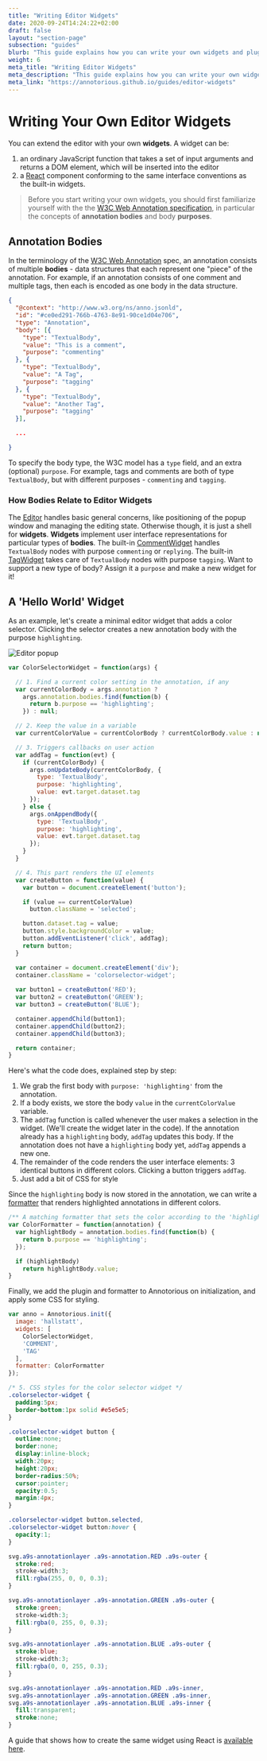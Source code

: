 ```yaml
---
title: "Writing Editor Widgets"
date: 2020-09-24T14:24:22+02:00
draft: false
layout: "section-page"
subsection: "guides"
blurb: "This guide explains how you can write your own widgets and plug them into the annotation editor."
weight: 6
meta_title: "Writing Editor Widgets"
meta_description: "This guide explains how you can write your own widgets and plug them into the annotation editor."
meta_link: "https://annotorious.github.io/guides/editor-widgets"
---
```


# Writing Your Own Editor Widgets

You can extend the editor with your own __widgets__. A widget can be:

1. an ordinary JavaScript function that takes a set of input arguments and returns 
   a DOM element, which will be inserted into the editor
2. a [React](https://reactjs.org/docs/introducing-jsx.html) component conforming to the 
   same interface conventions as the built-in widgets.

> Before you start writing your own widgets, you should first familiarize yourself with the
> the [W3C Web Annotation specification](/annotorious/getting-started/web-annotation), in 
> particular the concepts of __annotation bodies__ and body __purposes__.

## Annotation Bodies

In the terminology of the  [W3C Web Annotation](https://www.w3.org/TR/annotation-model/) spec, an 
annotation consists of multiple __bodies__ - data structures that each represent one "piece" of the
annotation. For example, if an annotation consists of one comment and multiple tags, then each is 
encoded as one body in the data structure.

```json
{ 
  "@context": "http://www.w3.org/ns/anno.jsonld",
  "id": "#ce0ed291-766b-4763-8e91-90ce1d04e706",
  "type": "Annotation",
  "body": [{
    "type": "TextualBody",
    "value": "This is a comment",
    "purpose": "commenting"
  }, {
    "type": "TextualBody",
    "value": "A Tag",
    "purpose": "tagging"
  }, {
    "type": "TextualBody",
    "value": "Another Tag",
    "purpose": "tagging"
  }],

  ...

}
```

To specify the body type, the W3C model has a `type` field, and an extra (optional) 
`purpose`. For example, tags and comments are both of type `TextualBody`, but with different 
purposes - `commenting` and `tagging`.

### How Bodies Relate to Editor Widgets

The [Editor](https://github.com/recogito/recogito-client-core/blob/master/src/editor/Editor.jsx)
handles basic general concerns, like positioning of the popup window and managing the editing state. 
Otherwise though, it is just a shell for __widgets__. __Widgets__ implement user interface representations for
particular types of __bodies__. The built-in
[CommentWidget](https://github.com/recogito/recogito-client-core/blob/master/src/editor/widgets/comment/CommentWidget.jsx)
handles `TextualBody` nodes with purpose `commenting` or `replying`. The built-in
[TagWidget](https://github.com/recogito/recogito-client-core/blob/master/src/editor/widgets/tag/TagWidget.jsx)
takes care of `TextualBody` nodes with purpose `tagging`. Want to support a new type of body? Assign it a 
`purpose` and make a new widget for it!

## A 'Hello World' Widget

As an example, let's create a minimal editor widget that adds a color selector. Clicking the
selector creates a new annotation body with the purpose `highlighting`.

![Editor popup](/images/guides/colorselector-widget.png)
 
```js
var ColorSelectorWidget = function(args) {

  // 1. Find a current color setting in the annotation, if any
  var currentColorBody = args.annotation ? 
    args.annotation.bodies.find(function(b) {
      return b.purpose == 'highlighting';
    }) : null;

  // 2. Keep the value in a variable
  var currentColorValue = currentColorBody ? currentColorBody.value : null;

  // 3. Triggers callbacks on user action
  var addTag = function(evt) {
    if (currentColorBody) {
      args.onUpdateBody(currentColorBody, {
        type: 'TextualBody',
        purpose: 'highlighting',
        value: evt.target.dataset.tag
      });
    } else { 
      args.onAppendBody({
        type: 'TextualBody',
        purpose: 'highlighting',
        value: evt.target.dataset.tag
      });
    }
  }

  // 4. This part renders the UI elements
  var createButton = function(value) {
    var button = document.createElement('button');

    if (value == currentColorValue)
      button.className = 'selected';

    button.dataset.tag = value;
    button.style.backgroundColor = value;
    button.addEventListener('click', addTag); 
    return button;
  }

  var container = document.createElement('div');
  container.className = 'colorselector-widget';
  
  var button1 = createButton('RED');
  var button2 = createButton('GREEN');
  var button3 = createButton('BLUE');

  container.appendChild(button1);
  container.appendChild(button2);
  container.appendChild(button3);

  return container;
}
```

Here's what the code does, explained step by step:

1. We grab the first body with `purpose: 'highlighting'` from the annotation.
2. If a body exists, we store the body `value` in the `currentColorValue` variable.
3. The `addTag` function is called whenever the user makes a selection in the widget. 
   (We'll create the widget later in the code). If the annotation already has a
   `highlighting` body, `addTag` updates this body. If the annotation does not have
   a `highlighting` body yet, `addTag` appends a new one.
4. The remainder of the code renders the user interface elements: 3 identical buttons
   in different colors. Clicking a button triggers `addTag`.
5. Just add a bit of CSS for style

Since the `highlighting` body is now stored in the annotation, we can write a 
[formatter](/annotorious/api-docs/annotorious/#formatters) that renders highlighted 
annotations in different colors. 

```js
/** A matching formatter that sets the color according to the 'highlighting' body value **/
var ColorFormatter = function(annotation) {
  var highlightBody = annotation.bodies.find(function(b) {
    return b.purpose == 'highlighting';
  });

  if (highlightBody)
    return highlightBody.value;
}
```

Finally, we add the plugin and formatter to Annotorious on initialization, and apply some
CSS for styling.

```js
var anno = Annotorious.init({
  image: 'hallstatt',
  widgets: [ 
    ColorSelectorWidget,
    'COMMENT',
    'TAG'
  ],
  formatter: ColorFormatter
});
``` 

```css
/* 5. CSS styles for the color selector widget */
.colorselector-widget {
  padding:5px;
  border-bottom:1px solid #e5e5e5;
}

.colorselector-widget button {
  outline:none;
  border:none;
  display:inline-block;
  width:20px;
  height:20px;
  border-radius:50%;
  cursor:pointer;
  opacity:0.5;
  margin:4px;
}

.colorselector-widget button.selected,
.colorselector-widget button:hover {
  opacity:1;
}

svg.a9s-annotationlayer .a9s-annotation.RED .a9s-outer {
  stroke:red;
  stroke-width:3;
  fill:rgba(255, 0, 0, 0.3);
}

svg.a9s-annotationlayer .a9s-annotation.GREEN .a9s-outer {
  stroke:green;
  stroke-width:3;
  fill:rgba(0, 255, 0, 0.3);
}

svg.a9s-annotationlayer .a9s-annotation.BLUE .a9s-outer {
  stroke:blue;
  stroke-width:3;
  fill:rgba(0, 0, 255, 0.3);
}

svg.a9s-annotationlayer .a9s-annotation.RED .a9s-inner,
svg.a9s-annotationlayer .a9s-annotation.GREEN .a9s-inner,
svg.a9s-annotationlayer .a9s-annotation.BLUE .a9s-inner {
  fill:transparent;
  stroke:none;
}
```

A guide that shows how to create the same widget using React is 
[available here](/guides/example-react-widget/).
